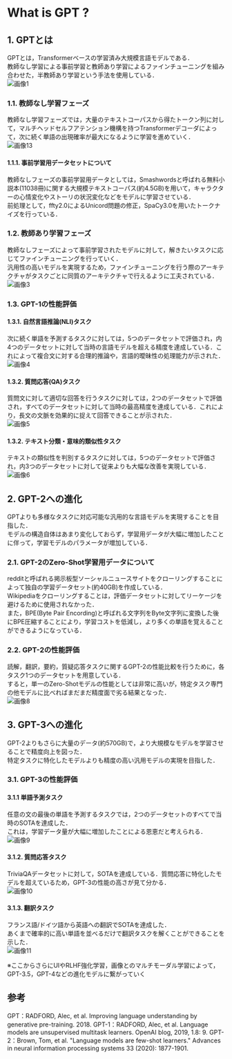 # What is GPT ?  
## 1. GPTとは
GPTとは，Transformerベースの学習済み大規模言語モデルである．  
教師なし学習による事前学習と教師あり学習によるファインチューニングを組み合わせた，半教師あり学習という手法を使用している．  
![画像1](https://github.com/haradakaito/GPT/assets/75819611/b804b76e-7379-44ec-b843-2f4cc8f0a41d)

### 1.1. 教師なし学習フェーズ
教師なし学習フェーズでは，大量のテキストコーパスから得たトークン列に対して，マルチヘッドセルフアテンション機構を持つTransformerデコーダによって，次に続く単語の出現確率が最大になるように学習を進めていく．  
![画像13](https://github.com/haradakaito/GPT/assets/75819611/5d8f56ff-6350-4679-bfd7-c56958d61487)

#### 1.1.1. 事前学習用データセットについて
教師なしフェーズの事前学習用データとしては，Smashwordsと呼ばれる無料小説本(11038冊)に関する大規模テキストコーパス(約4.5GB)を用いて，キャラクターの心情変化やストーリの状況変化などをモデルに学習させている．  
前処理として，ffty2.0によるUnicord問題の修正，SpaCy3.0を用いたトークナイズを行っている．  

### 1.2. 教師あり学習フェーズ
教師なしフェーズによって事前学習されたモデルに対して，解きたいタスクに応じてファインチューニングを行っていく．  
汎用性の高いモデルを実現するため，ファインチューニングを行う際のアーキテクチャがタスクごとに同質のアーキテクチャで行えるように工夫されている．  
![画像3](https://github.com/haradakaito/GPT/assets/75819611/996e36bd-4265-4ced-9e64-0c049fbe656c)

### 1.3. GPT-1の性能評価
#### 1.3.1. 自然言語推論(NLI)タスク
次に続く単語を予測するタスクに対しては，5つのデータセットで評価され，内4つのデータセットに対して当時の言語モデルを超える精度を達成している．これによって複合文に対する合理的推論や，言語的曖昧性の処理能力が示された．  
![画像4](https://github.com/haradakaito/GPT/assets/75819611/43f3143d-6e08-43ac-99ab-f1d9a43a6616)

#### 1.3.2. 質問応答(QA)タスク
質問文に対して適切な回答を行うタスクに対しては，2つのデータセットで評価され，すべてのデータセットに対して当時の最高精度を達成している．これにより，長文の文脈を効果的に捉えて回答できることが示された．  
![画像5](https://github.com/haradakaito/GPT/assets/75819611/21343caa-633a-4e90-b7c4-2c3b7d593218)

#### 1.3.2. テキスト分類・意味的類似性タスク
テキストの類似性を判別するタスクに対しては，5つのデータセットで評価され，内3つのデータセットに対して従来よりも大幅な改善を実現している．  
![画像6](https://github.com/haradakaito/GPT/assets/75819611/66c7113a-0b9b-49ae-95d9-e3e2a8c26e5a)

## 2. GPT-2への進化
GPTよりも多様なタスクに対応可能な汎用的な言語モデルを実現することを目指した．  
モデルの構造自体はあまり変化しておらず，学習用データが大幅に増加したことに伴って，学習モデルのパラメータが増加している．  

### 2.1. GPT-2のZero-Shot学習用データについて
redditと呼ばれる掲示板型ソーシャルニュースサイトをクローリングすることによって独自の学習データセット(約40GB)を作成している．  
Wikipediaをクローリングすることは，評価データセットに対してリーケージを避けるために使用されなかった．  
また，BPE(Byte Pair Encording)と呼ばれる文字列をByte文字列に変換した後にBPE圧縮することにより，学習コストを低減し，より多くの単語を覚えることができるようになっている．  

### 2.2. GPT-2の性能評価
読解，翻訳，要約，質疑応答タスクに関するGPT-2の性能比較を行うために，各タスク1つのデータセットを用意している．  
すると，単一のZero-Shotモデルの性能としては非常に高いが，特定タスク専門の他モデルに比べればまだまだ精度面で劣る結果となった．  
![画像8](https://github.com/haradakaito/GPT/assets/75819611/e3079d07-7cd8-4c02-b011-023c5e60ed2b)

## 3. GPT-3への進化
GPT-2よりもさらに大量のデータ(約570GB)で，より大規模なモデルを学習させることで精度向上を図った．  
特定タスクに特化したモデルよりも精度の高い汎用モデルの実現を目指した．  

### 3.1. GPT-3の性能評価
#### 3.1.1 単語予測タスク
任意の文の最後の単語を予測するタスクでは，2つのデータセットのすべてで当時のSOTAを達成した．  
これは，学習データ量が大幅に増加したことによる恩恵だと考えられる．  
![画像9](https://github.com/haradakaito/GPT/assets/75819611/e9c6887a-f7d9-4518-a16c-122c3a84e4d9)

#### 3.1.2. 質問応答タスク
TriviaQAデータセットに対して，SOTAを達成している．質問応答に特化したモデルを超えているため，GPT-3の性能の高さが見て分かる．  
![画像10](https://github.com/haradakaito/GPT/assets/75819611/ca7bde07-5cdb-453c-ae24-d07991e11c70)

#### 3.1.3. 翻訳タスク
フランス語/ドイツ語から英語への翻訳でSOTAを達成した．  
あくまで確率的に高い単語を並べるだけで翻訳タスクを解くことができることを示した．  
![画像11](https://github.com/haradakaito/GPT/assets/75819611/882887b6-c8d1-4918-9b07-9dd42ff167a4)

※ここからさらにUIやRLHF強化学習，画像とのマルチモーダル学習によって，GPT-3.5，GPT-4などの進化モデルに繋がっていく  

## 参考
GPT：RADFORD, Alec, et al. Improving language understanding by generative pre-training. 2018.
GPT-1：RADFORD, Alec, et al. Language models are unsupervised multitask learners. OpenAI blog, 2019, 1.8: 9.
GPT-2：Brown, Tom, et al. "Language models are few-shot learners." Advances in neural information processing systems 33 (2020): 1877-1901.
